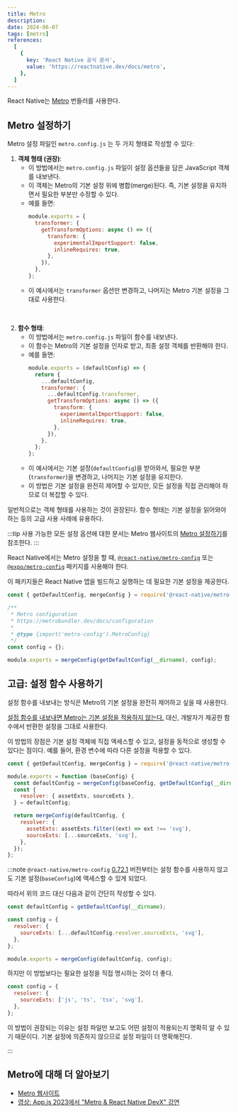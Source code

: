 ```yaml
---
title: Metro
description:
date: 2024-06-07
tags: [metro]
references:
  [
    {
      key: 'React Native 공식 문서',
      value: 'https://reactnative.dev/docs/metro',
    },
  ]
---
```


React Native는 [Metro](https://metrobundler.dev/) 번들러를 사용한다.

## Metro 설정하기

Metro 설정 파일인 `metro.config.js` 는 두 가지 형태로 작성할 수 있다:

1. **객체 형태 (권장)**:
   - 이 방법에서는 `metro.config.js` 파일이 설정 옵션들을 담은 JavaScript 객체를 내보낸다.
   - 이 객체는 Metro의 기본 설정 위에 병합(merge)된다. 즉, 기본 설정을 유지하면서 필요한 부분만 수정할 수 있다.
   - 예를 들면:
     ```javascript
     module.exports = {
       transformer: {
         getTransformOptions: async () => ({
           transform: {
             experimentalImportSupport: false,
             inlineRequires: true,
           },
         }),
       },
     };
     ```
   - 이 예시에서는 `transformer` 옵션만 변경하고, 나머지는 Metro 기본 설정을 그대로 사용한다.

<br />

2. **함수 형태**:
   - 이 방법에서는 `metro.config.js` 파일이 함수를 내보낸다.
   - 이 함수는 Metro의 기본 설정을 인자로 받고, 최종 설정 객체를 반환해야 한다.
   - 예를 들면:
     ```javascript
     module.exports = (defaultConfig) => {
       return {
         ...defaultConfig,
         transformer: {
           ...defaultConfig.transformer,
           getTransformOptions: async () => ({
             transform: {
               experimentalImportSupport: false,
               inlineRequires: true,
             },
           }),
         },
       };
     };
     ```
   - 이 예시에서는 기본 설정(`defaultConfig`)을 받아와서, 필요한 부분(`transformer`)을 변경하고, 나머지는 기본 설정을 유지한다.
   - 이 방법은 기본 설정을 완전히 제어할 수 있지만, 모든 설정을 직접 관리해야 하므로 더 복잡할 수 있다.

일반적으로는 객체 형태를 사용하는 것이 권장된다. 함수 형태는 기본 설정을 읽어와야 하는 등의 고급 사용 사례에 유용하다.

:::tip
사용 가능한 모든 설정 옵션에 대한 문서는 Metro 웹사이트의 [Metro 설정하기](https://metrobundler.dev/docs/configuration)를 참조한다.
:::

React Native에서는 Metro 설정을 할 때, [`@react-native/metro-config`](https://www.npmjs.com/package/@react-native/metro-config) 또는 [`@expo/metro-config`](https://www.npmjs.com/package/@expo/metro-config) 패키지를 사용해야 한다.

이 패키지들은 React Native 앱을 빌드하고 실행하는 데 필요한 기본 설정을 제공한다.

```javascript
const { getDefaultConfig, mergeConfig } = require('@react-native/metro-config');

/**
 * Metro configuration
 * https://metrobundler.dev/docs/configuration
 *
 * @type {import('metro-config').MetroConfig}
 */
const config = {};

module.exports = mergeConfig(getDefaultConfig(__dirname), config);
```

## 고급: 설정 함수 사용하기

설정 함수를 내보내는 방식은 Metro의 기본 설정을 완전히 제어하고 싶을 때 사용한다.

<u>설정 함수를 내보내면 Metro는 기본 설정을 적용하지 않는다.</u> 대신, 개발자가 제공한 함수에서 반환한 설정을 그대로 사용한다.

이 방법의 장점은 기본 설정 객체에 직접 액세스할 수 있고, 설정을 동적으로 생성할 수 있다는 점이다. 예를 들어, 환경 변수에 따라 다른 설정을 적용할 수 있다.

```js
const { getDefaultConfig, mergeConfig } = require('@react-native/metro-config');

module.exports = function (baseConfig) {
  const defaultConfig = mergeConfig(baseConfig, getDefaultConfig(__dirname));
  const {
    resolver: { assetExts, sourceExts },
  } = defaultConfig;

  return mergeConfig(defaultConfig, {
    resolver: {
      assetExts: assetExts.filter((ext) => ext !== 'svg'),
      sourceExts: [...sourceExts, 'svg'],
    },
  });
};
```

:::note
`@react-native/metro-config` <u>0.72.1</u> 버전부터는 설정 함수를 사용하지 않고도 기본 설정(`baseConfig`)에 액세스할 수 있게 되었다.

따라서 위의 코드 대신 다음과 같이 간단히 작성할 수 있다.

```javascript
const defaultConfig = getDefaultConfig(__dirname);

const config = {
  resolver: {
    sourceExts: [...defaultConfig.resolver.sourceExts, 'svg'],
  },
};

module.exports = mergeConfig(defaultConfig, config);
```

하지만 이 방법보다는 필요한 설정을 직접 명시하는 것이 더 좋다.

```javascript
const config = {
  resolver: {
    sourceExts: ['js', 'ts', 'tsx', 'svg'],
  },
};
```

이 방법이 권장되는 이유는 설정 파일만 보고도 어떤 설정이 적용되는지 명확히 알 수 있기 때문이다. 기본 설정에 의존하지 않으므로 설정 파일이 더 명확해진다.

:::

## Metro에 대해 더 알아보기

- [Metro 웹사이트](https://metrobundler.dev/)
- [영상: App.js 2023에서 "Metro & React Native DevX" 강연](https://www.youtube.com/watch?v=c9D4pg0y9cI)

